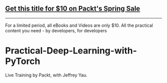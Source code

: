 ## [Get this title for $10 on Packt's Spring Sale](https://www.packt.com/C13555?utm_source=github&utm_medium=packt-github-repo&utm_campaign=spring_10_dollar_2022)
-----
For a limited period, all eBooks and Videos are only $10. All the practical content you need \- by developers, for developers

# Practical-Deep-Learning-with-PyTorch
Live Training by Packt, with Jeffrey Yau.
